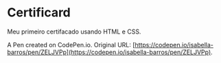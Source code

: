 # Certificard

Meu primeiro certifacado usando HTML e CSS.


A Pen created on CodePen.io. Original URL: [https://codepen.io/isabella-barros/pen/ZELJVPp](https://codepen.io/isabella-barros/pen/ZELJVPp).

